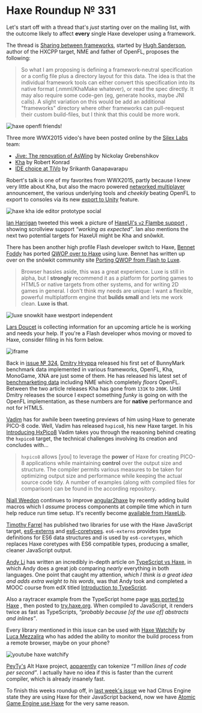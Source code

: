 [_template]: ../templates/roundup.html
[date]: / "2015-08-03 14:09:00"
[modified]: / "2015-08-09 15:55:00"
[published]: / "2015-08-09 15:55:00"
[“”]: a ""
# Haxe Roundup № 331

Let's start off with a thread that's _just_ starting over on the mailing list,
with the outcome likely to affect **every** single Haxe developer using a
framework.

The thread is [Sharing between frameworks][l1], started by [Hugh Sanderson][tw1],
author of the HXCPP target, NME and father of OpenFL, proposes the following:
	
> So what I am proposing is defining a framework-neutral specification or a config
file plus a directory layout for this data.  The idea is that the individual 
framework tools can either convert this specification into its native format 
(.nmml/KhaMake whatever), or read the spec directly.  It may also require 
some code-gen (eg, generate hooks, maybe JNI calls). A slight variation on this 
would be add an additional "frameworks" directory where other frameworks can 
pull-request their custom build-files, but I think that this could be more work.

![haxe openfl friends!](/img/331/friends.png "Hello! We are FRIENDS! by CHAU Guillaume (@Akryum)")

Three more WWX2015 video's have been posted online by the [Silex Labs][tw2] team:
	
- [Jive: The renovation of AsWing][l2] by Nickolay Grebenshikov
- [Kha][l3] by Robert Konrad
- [IDE choice at TiVo][l4] by Srikanth Ganapavarapu

Robert's talk is one of my favorites from WWX2015, partly because I knew very 
little about Kha, but also the macro powered [networked multiplayer][l5] announcement, the
various underlying tools and _cheekily_ beating OpenFL to export to consoles 
via its new [export to Unity][l6] feature.

![haxe kha ide editor prototype social](/img/331/khaeditor.png "Lubos Lenco (@luboslenco) creating stand alone Kha editor!")

[Ian Harrigan][tw3] tweeted this week a picture of [HaxeUI's `v2` Flambe support][l7]
, showing scrollview support _“working as expected”_. Ian also mentions the next
two potential targets for HaxeUI might be Kha and snõwkit.

There has been another high profile Flash developer switch to Haxe, [Bennet Foddy][tw4]
has ported [QWOP over to Haxe][l8] using luxe. Bennet has written up over on the
snõwkit community site [Porting QWOP from Flash to Luxe][l9].

> Browser hassles aside, this was a great experience. Luxe is still in alpha, 
but I **strongly** recommend it as a platform for porting games to HTML5 or native 
targets from other systems, and for writing 2D games in general. I don't think my
needs are unique: I want a flexible, powerful multiplatform engine that **builds 
small** and lets me work clean. **Luxe is that**.

![luxe snowkit haxe westport independent](/img/331/westport.png "@0010_Games Westport Independent pixel art using Luxe.")

[Lars Doucet][tw6] is collecting information for an upcoming article he is working
and needs your help. If you're a Flash developer whos moving or moved to Haxe, 
consider filling in his form below.

![iframe](https://docs.google.com/forms/d/1WKSH9yvpDlNIbnIzVLDvcIUstQomoGeWSA2lv2kgJM0/viewform)

Back in [issue № 324][l10], [Dmitry Hryppa][tw5] released his first set of BunnyMark
benchmark data implemented in various frameworks, OpenFL, Kha, MonoGame, XNA are
just some of them. He has released his latest set of [benchmarketing data][l11]
including NME which completely _floors_ OpenFL. Between the two article releases
Kha has gone from `131K` to `200K`. Until Dmitry releases the source I expect something
_funky_ is going on with the OpenFL implementation, as these numbers are for **native**
performance and not for HTML5.

[Vadim][tw7] has for awhile been tweeting previews of him using Haxe to generate
PICO-8 code. Well, Vadim has released `hxpico8`, his new Haxe target. In his 
[Introducing HxPico8][l12] Vadim takes you through the reasoning behind creating the
`hxpico8` target, the technical challenges involving its creation and concludes
with...

> `hxpico8` allows [you] to leverage the **power** of Haxe for creating PICO-8 
applications while maintaining **control** over the output size and structure. 
The compiler permits various measures to be taken for optimizing output size 
and performance while keeping the actual source code tidy. A number of examples 
(along with compiled files for comparison) can be found in the according 
repository.

[Niall Weedon][tw8] continues to improve [angular2haxe][l13] by recently adding
build macros which I _assume_ process components at compile time which in turn
help reduce run time setup. It's recently become [available from HaxeLib][l14].

[Timothy Farrel][gh1] has published two libraries for use with the Haxe JavaScript
target, [es6-externs][l15] and [es6-coretypes][l16]. `es6-externs` provides
type definitions for ES6 data structures and is used by `es6-coretypes`, which 
replaces Haxe coretypes with ES6 compatible types, producing a smaller, cleaner
JavaScript output.

[Andy Li][tw9] has written an incredibly in-depth article on 
[TypeScript vs Haxe][l17], in which Andy does a great job comparing _nearly_ 
everything in both languages. One point that caught my attention, _which I think
is a great idea and adds extra weight to his words_, was that Andy took and completed
a MOOC course from edX titled [Introduction to TypeScript][l18].

Also a raytracer example from the TypeScript home page [was ported to Haxe][l20]
, then posted to [try.haxe.org][l19]. When compiled to JavaScript, it renders twice
as fast as TypeScripts, _“probably because [of the use of] abstracts and inlines”_.

Every library mentioned in this issue can be used with [Haxe Watchify][l21] by 
[Luca Mezzalira][tw10] who has added the ability to monitor
the build process from a remote browser, maybe on your phone?

![youtube haxe watchify](p1eQyCRreTM)

[PeyTy's][tw11] Alt Haxe project, [apparently][l22] can tokenize _“1 million 
lines of code per second”_. I actually have no idea if this is faster than the
current compiler, which is already insanely fast.

To finish this weeks roundup off, in [last week's issue][l23] we had Citrus Engine
state they are using Haxe for their JavaScript backend, now we have [Atomic Game
Engine use Haxe][l24] for the very same reason.

[gh1]: https://github.com/explorigin "@explorigin"

[tw11]: https://twitter.com/PeyTyPeyTy "@PeyTyPeyTy"
[tw10]: https://twitter.com/lucamezzalira "@lucamezzalira"
[tw9]: https://twitter.com/andy_li "@andy_li"
[tw8]: https://twitter.com/niall_weedon "@niall_weedon"
[tw7]: https://twitter.com/YellowAfterlife "@YellowAfterlife"
[tw6]: https://twitter.com/larsiusprime "@larsiusprime"
[tw5]: https://twitter.com/dmitryhryppa "@dmitryhryppa"
[tw4]: https://twitter.com/bfod "@bfod"
[tw3]: https://twitter.com/IanHarrigan1982 "@IanHarrigan1982"
[tw2]: https://twitter.com/silexlabs "@silexlabs"
[tw1]: https://twitter.com/GameHaxe "@GameHaxe"

[l24]: https://twitter.com/rsredsq/status/629273180285308928 "Atomic Game Engine uses Haxe!"
[l23]: http://haxe.io/roundups/330/ "Haxe Roundup № 330"
[l22]: https://twitter.com/PeyTyPeyTy/status/628980035802808320 "Alt Haxe News"
[l21]: https://github.com/lucamezzalira/haxe-watchify "Haxe Watchify on GitHub"
[l20]: http://blog.onthewings.net/2015/08/05/typescript-vs-haxe/#comment-2178692589 "TypeScript Ray Tracer ported to Haxe"
[l19]: http://try.haxe.org/#0A4aa "TypeScript Ray Tracer ported to Haxe"
[l18]: https://www.edx.org/course/introduction-typescript-microsoft-dev201x-0 "An Introduction to TypeScript"
[l17]: http://blog.onthewings.net/2015/08/05/typescript-vs-haxe/ "TypeScript vs Haxe"
[l16]: http://lib.haxe.org/p/es6-coretypes "ES6-Coretypes on HaxeLib"
[l15]: http://lib.haxe.org/p/es6-externs "ES6-Externs on HaxeLib"
[l14]: http://lib.haxe.org/p/angular2haxe/ "Angular2Haxe on HaxeLib"
[l13]: https://github.com/nweedon/Angular2-Haxe "Angular2Haxe on GitHub"
[l12]: http://yal.cc/introducing-hxpico8/ "Introducing HxPico8"
[l11]: http://themozokteam.com/playground/frameworkstest/ "BunnyMark Benchmark data"
[l10]: http://haxe.io/roundups/324/ "Haxe Roundup № 324"
[l9]: http://snowkit.org/2015/08/06/case-study-qwop/ "Porting QWOP Case Study"
[l8]: http://www.foddy.net/Athletics.html?webgl=true "Luxe Engine powered QWOP by Bennet Foddy"
[l7]: https://twitter.com/IanHarrigan1982/status/628661041493315585 "HaxeUI v2 Flambe Scroll View support"
[l6]: http://tech.ktxsoftware.com/wwx-news-part-1-export-to-unity/ "Kha - Export to Unity"
[l5]: http://tech.ktxsoftware.com/wwx-news-part-2-networked-multiplayer/ "Kha - Networked Multiplayer"
[l4]: http://www.silexlabs.org/ide-choice-at-tivo/ "IDE choice at TiVo"
[l3]: http://www.silexlabs.org/kha/ "Kha"
[l2]: http://www.silexlabs.org/jive-the-renovation-of-aswing/ "Jive: The renovation of AsWing"
[l1]: https://groups.google.com/forum/#!msg/haxelang/r5T-wNknAWI/Qf3JpD-tDAAJ "Sharing between frameworks (Nme / OpenFL / Kha / GameDuell / Heaps / Snow / etc)"